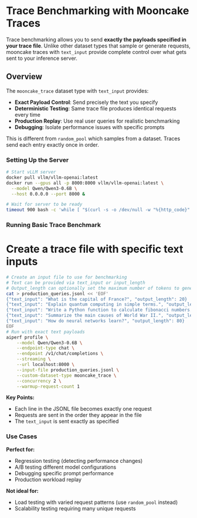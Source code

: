 <!--
SPDX-FileCopyrightText: Copyright (c) 2024-2025 NVIDIA CORPORATION & AFFILIATES. All rights reserved.
SPDX-License-Identifier: Apache-2.0
-->

# Trace Benchmarking with Mooncake Traces

Trace benchmarking allows you to send
**exactly the payloads specified in your trace file**.
Unlike other dataset types that sample or generate requests, mooncake traces
with `text_input` provide complete control over what gets sent to your inference server.

## Overview

The `mooncake_trace` dataset type with `text_input` provides:

- **Exact Payload Control**: Send precisely the text you specify
- **Deterministic Testing**: Same trace file produces identical requests every time
- **Production Replay**: Use real user queries for realistic benchmarking
- **Debugging**: Isolate performance issues with specific prompts

This is different from `random_pool` which samples from a dataset.
Traces send each entry exactly once in order.

### Setting Up the Server

```bash
# Start vLLM server
docker pull vllm/vllm-openai:latest
docker run --gpus all -p 8000:8000 vllm/vllm-openai:latest \
  --model Qwen/Qwen3-0.6B \
  --host 0.0.0.0 --port 8000 &
```

```bash
# Wait for server to be ready
timeout 900 bash -c 'while [ "$(curl -s -o /dev/null -w "%{http_code}" localhost:8000/v1/chat/completions -H "Content-Type: application/json" -d "{\"model\":\"Qwen/Qwen3-0.6B\",\"messages\":[{\"role\":\"user\",\"content\":\"test\"}],\"max_tokens\":1}")" != "200" ]; do sleep 2; done' || { echo "vLLM not ready after 15min"; exit 1; }
```

### Running Basic Trace Benchmark

<!-- aiperf-run-vllm-default-openai-endpoint-server -->
# Create a trace file with specific text inputs
```bash
# Create an input file to use for benchmarking
# Text can be provided via text_input or input_length
# Output_length can optionally set the maximum number of tokens to generate in the response
cat > production_queries.jsonl << 'EOF'
{"text_input": "What is the capital of France?", "output_length": 20}
{"text_input": "Explain quantum computing in simple terms.", "output_length": 100}
{"text_input": "Write a Python function to calculate fibonacci numbers.", "output_length": 150}
{"text_input": "Summarize the main causes of World War II.", "output_length": 200}
{"text_input": "How do neural networks learn?", "output_length": 80}
EOF
# Run with exact text payloads
aiperf profile \
    --model Qwen/Qwen3-0.6B \
    --endpoint-type chat \
    --endpoint /v1/chat/completions \
    --streaming \
    --url localhost:8000 \
    --input-file production_queries.jsonl \
    --custom-dataset-type mooncake_trace \
    --concurrency 2 \
    --warmup-request-count 1
```
<!-- /aiperf-run-vllm-default-openai-endpoint-server -->

**Key Points:**
- Each line in the JSONL file becomes exactly one request
- Requests are sent in the order they appear in the file
- The `text_input` is sent exactly as specified


### Use Cases

**Perfect for:**
- Regression testing (detecting performance changes)
- A/B testing different model configurations
- Debugging specific prompt performance
- Production workload replay

**Not ideal for:**
- Load testing with varied request patterns (use `random_pool` instead)
- Scalability testing requiring many unique requests
